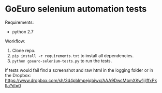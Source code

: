 # GoEuro selenium automation tests
Requirements:
  - python 2.7

Workflow:
  1.  Clone repo.
  2.  `pip install -r requirements.txt` to install all dependencies.
  3.  `python goeuro-selenium-tests.py` to run the tests.

If tests would fail find a screenshot and raw html in the logging folder or in the Dropbox: 
https://www.dropbox.com/sh/3d4pblmpejqbiwx/AAA9DwcMbmXKw1jjlffxPkIIa?dl=0

